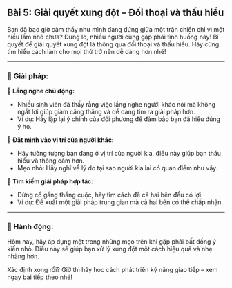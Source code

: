## Bài 5: Giải quyết xung đột – Đối thoại và thấu hiểu

Bạn đã bao giờ cảm thấy như mình đang đứng giữa một trận chiến chỉ vì một hiểu lầm nhỏ chưa? Đừng lo, nhiều người cũng gặp phải tình huống này! Bí quyết để giải quyết xung đột là thông qua đối thoại và thấu hiểu. Hãy cùng tìm hiểu cách làm cho mọi thứ trở nên dễ dàng hơn nhé!

---

### 📌 Giải pháp:

**🔹 Lắng nghe chủ động:**

- Nhiều sinh viên đã thấy rằng việc lắng nghe người khác nói mà không ngắt lời giúp giảm căng thẳng và dễ dàng tìm ra giải pháp hơn.  
- Ví dụ: Hãy lặp lại ý chính của đối phương để đảm bảo bạn đã hiểu đúng ý họ.

**🔹 Đặt mình vào vị trí của người khác:**

- Hãy tưởng tượng bạn đang ở vị trí của người kia, điều này giúp bạn thấu hiểu và thông cảm hơn.  
- Mẹo nhỏ: Hãy nghĩ về lý do tại sao người kia lại có quan điểm như vậy.

**🔹 Tìm kiếm giải pháp hợp tác:**

- Đừng cố gắng thắng cuộc, hãy tìm cách để cả hai bên đều có lợi.  
- Ví dụ: Đề xuất một giải pháp trung gian mà cả hai bên có thể chấp nhận.

---

### 🚀 Hành động:

Hôm nay, hãy áp dụng một trong những mẹo trên khi gặp phải bất đồng ý kiến nhỏ. Điều này sẽ giúp bạn xử lý xung đột một cách hiệu quả và nhẹ nhàng hơn.

Xác định xong rồi? Giờ thì hãy học cách phát triển kỹ năng giao tiếp – xem ngay bài tiếp theo nhé!